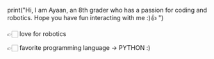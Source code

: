 print("Hi, I am Ayaan, an 8th grader who has a passion for coding and robotics. Hope you have fun interacting with me :)👍 ")

👉🏻 love for robotics

👉🏻 favorite programming language -> PYTHON :)

